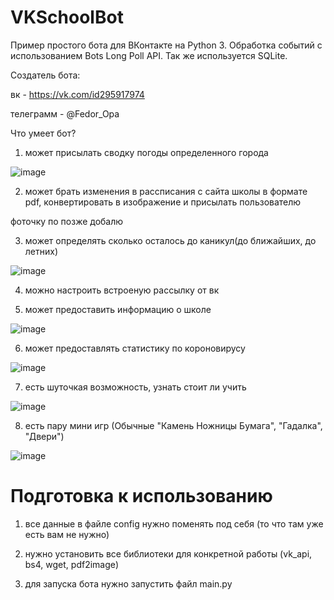# VKSchoolBot

Пример простого бота для ВКонтакте на Python 3. Обработка событий с использованием Bots Long Poll API. Так же используется SQLite.

Создатель бота: 

вк - https://vk.com/id295917974

телеграмм - @Fedor_Opa

Что умеет бот?

1. может присылать сводку погоды определенного города

![image](https://user-images.githubusercontent.com/81264432/112483209-dea01080-8d89-11eb-834e-50f2a9502196.png)

2. может брать изменения в рассписания с сайта школы в формате pdf, конвертировать в изображение и присылать пользователю

фоточку по позже добалю

3. может определять сколько осталось до каникул(до ближайших, до летних)

![image](https://user-images.githubusercontent.com/81264432/112484479-0774d580-8d8b-11eb-84e8-e6d575c200b5.png)

4. можно настроить встроеную рассылку от вк

5. может предоставить информацию о школе

![image](https://user-images.githubusercontent.com/81264432/112485459-055f4680-8d8c-11eb-9e7b-061929056200.png)

6. может предоставлять статистику по короновирусу

![image](https://user-images.githubusercontent.com/81264432/112485676-3f304d00-8d8c-11eb-9357-705f4139ba0c.png)

7. есть шуточкая возможность, узнать стоит ли учить

![image](https://user-images.githubusercontent.com/81264432/112484929-705c4d80-8d8b-11eb-8e0b-fbc21bd39602.png)

8. есть пару мини игр (Обычные "Камень Ножницы Бумага", "Гадалка", "Двери")

![image](https://user-images.githubusercontent.com/81264432/112485371-ebbdff00-8d8b-11eb-8ac7-6dc581df0f4e.png)

# Подготовка к использованию

1. все данные в файле config нужно поменять под себя (то что там уже есть вам не нужно)

2. нужно установить все библиотеки для конкретной работы (vk_api, bs4, wget, pdf2image)

3. для запуска бота нужно запустить файл main.py


